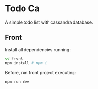 # Todo Ca

A simple todo list with cassandra database.

## Front

Install all dependencies running:

```sh
cd front
npm install # npm i
```

Before, run front project executing:

```sh
npm run dev
```
